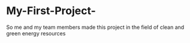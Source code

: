 # My-First-Project-
So me and my team members made this project in the field of clean and green energy resources 
